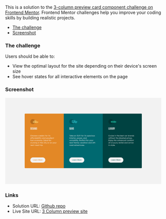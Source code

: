 This is a solution to the [3-column preview card component challenge on Frontend Mentor](https://www.frontendmentor.io/challenges/3column-preview-card-component-pH92eAR2-). Frontend Mentor challenges help you improve your coding skills by building realistic projects. 

 - [The challenge](#the-challenge)
 - [Screenshot](#screenshot)

### The challenge

Users should be able to:

- View the optimal layout for the site depending on their device's screen size
- See hover states for all interactive elements on the page

### Screenshot

![](images/screenshot.png)

### Links

- Solution URL: [Github repo](https://github.com/julius-tamale/3-columnPreview)
- Live Site URL: [3 Column preview site](https://fm-3column-preview.netlify.app/)